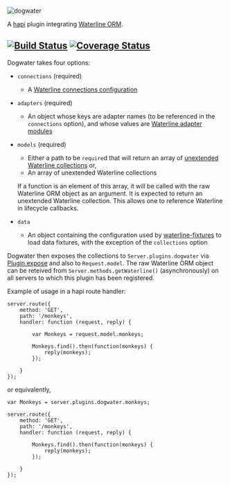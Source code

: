 ![dogwater](http://i.imgur.com/FPjWX9s.png)

A [hapi](https://github.com/hapijs/hapi) plugin integrating [Waterline ORM](https://github.com/balderdashy/waterline).

[![Build Status](https://travis-ci.org/devinivy/dogwater.svg?branch=master)](https://travis-ci.org/devinivy/dogwater) [![Coverage Status](http://coveralls.io/repos/devinivy/dogwater/badge.svg?branch=master&service=github)](http://coveralls.io/github/devinivy/dogwater?branch=master)
---

Dogwater takes four options:
* `connections` (required)
  * A [Waterline connections configuration](http://sailsjs.org/#!/documentation/reference/sails.config/sails.config.connections.html)
* `adapters` (required)
  * An object whose keys are adapter names (to be referenced in the `connections` option), and whose values are [Waterline adapter modules](https://github.com/balderdashy/sails-docs/blob/0.9/Database-Support.md)
* `models` (required)
  * Either a path to be `require`d that will return an array of [unextended Waterline collections](https://github.com/balderdashy/waterline-docs/blob/master/models.md#how-do-i-define-a-model) or,
  * An array of unextended Waterline collections
  
  If a function is an element of this array, it will be called with the raw Waterline ORM object as an argument.  It is expected to return an unextended Waterline collection.  This allows one to reference Waterline in lifecycle callbacks.
  
* `data`
  * An object containing the configuration used by [waterline-fixtures](https://github.com/devinivy/waterline-fixtures) to load data fixtures, with the exception of the `collections` option

Dogwater then exposes the collections to `Server.plugins.dogwater` via [Plugin.expose](http://hapijs.com/api#pluginexposeobj) and also to `Request.model`.
The raw Waterline ORM object can be reteived from `Server.methods.getWaterline()` (asynchronously) on all servers to which this plugin has been registered.

Example of usage in a hapi route handler:
```
server.route({
    method: 'GET',
    path: '/monkeys',
    handler: function (request, reply) {
    
        var Monkeys = request.model.monkeys;
        
        Monkeys.find().then(function(monkeys) {
            reply(monkeys);
        });
        
    }
});
```

or equivalently,
 
```
var Monkeys = server.plugins.dogwater.monkeys;

server.route({
    method: 'GET',
    path: '/monkeys',
    handler: function (request, reply) {
        
        Monkeys.find().then(function(monkeys) {
            reply(monkeys);
        });
        
    }
});
```
